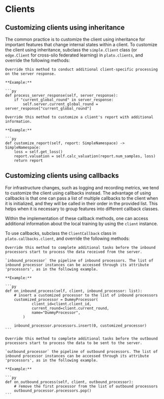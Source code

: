 # Clients

## Customizing clients using inheritance

The common practice is to customize the client using inheritance for important features that change internal states within a client. To customize the client using inheritance, subclass the `simple.Client` class (or `edge.Client` for cross-silo federated learning) in `plato.clients`, and override the following methods:

```{admonition} **process_server_response(self, server_response)**
Override this method to conduct additional client-specific processing on the server response.

**Example:**

```py
def process_server_response(self, server_response):
    if "current_global_round" in server_response:
        self.server.current_global_round = server_response["current_global_round"]
```

```{admonition} **customize_report(self, report)**
Override this method to customize a client's report with additional information.

**Example:**

```py
def customize_report(self, report: SimpleNamespace) -> SimpleNamespace:
    loss = self.get_loss()
    report.valuation = self.calc_valuation(report.num_samples, loss)
    return report
```

## Customizing clients using callbacks

For infrastructure changes, such as logging and recording metrics, we tend to customize the client using callbacks instead. The advantage of using callbacks is that one can pass a list of multiple callbacks to the client when it is initialized, and they will be called in their order in the provided list. This helps when it is necessary to group features into different callback classes.

Within the implementation of these callback methods, one can access additional information about the local training by using the `client` instance. 

To use callbacks, subclass the `ClientCallback` class in `plato.callbacks.client`, and override the following methods:


````{admonition} **on_inbound_process(self, client, inbound_processor)**
Override this method to complete additional tasks before the inbound processors start to process the data received from the server.

`inbound_processor` the pipeline of inbound processors. The list of inbound processor instances can be accessed through its attribute 'processors', as in the following example.

**Example:**

```py
def on_inbound_process(self, client, inbound_processor: list):
    # insert a customized processor to the list of inbound processors
    customized_processor = DummyProcessor(
            client_id=client.client_id,
            current_round=client.current_round,
            name="DummyProcessor",
        )

    inbound_processor.processors.insert(0, customized_processor) 
```
````

````{admonition} **on_outbound_process(self, client, outbound_processor)**
Override this method to complete additional tasks before the outbound processors start to process the data to be sent to the server.

`outbound_processor` the pipeline of outbound processors. The list of inbound processor instances can be accessed through its attribute 'processors', as in the following example.

**Example:**

```py
def on_outbound_process(self, client, outbound_processor):
    # remove the first processor from the list of outbound processors
    outbound_processor.processors.pop() 
```
````